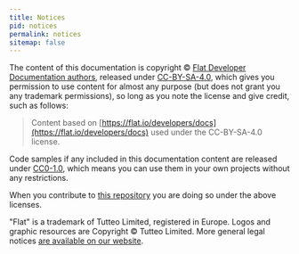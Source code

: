 ```yaml
---
title: Notices
pid: notices
permalink: notices
sitemap: false
---
```


The content of this documentation is copyright © <a href="https://github.com/{{ site.github.repository_nwo }}/graphs/contributors">Flat Developer Documentation authors</a>, released under [CC-BY-SA-4.0](https://creativecommons.org/licenses/by-sa/4.0/), which gives you permission to use content for almost any purpose (but does not grant you any trademark permissions), so long as you note the license and give credit, such as follows:

> Content based on [https://flat.io/developers/docs](https://flat.io/developers/docs) used under the CC-BY-SA-4.0 license.

Code samples if any included in this documentation content are released under [CC0-1.0](https://creativecommons.org/publicdomain/zero/1.0/), which means you can use them in your own projects without any restrictions.

When you contribute to <a href="https://github.com/{{ site.github.repository_nwo }}">this repository</a> you are doing so under the above licenses.

"Flat" is a trademark of Tutteo Limited, registered in Europe.
Logos and graphic resources are Copyright © Tutteo Limited.
More general legal notices [are available on our website](https://flat.io/legal/).

